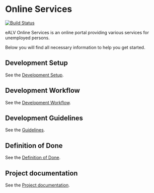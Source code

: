 # Online Services

[![Build Status](https://travis-ci.com/alv-ch/online-services.svg?branch=master)](https://travis-ci.com/alv-ch/online-services)

eALV Online Services is an online portal providing various services for unemployed persons.

Below you will find all necessary information to help you get started.

## Development Setup

See the [Development Setup](docs/SETUP.md).

## Development Workflow

See the [Development Workflow](https://alv-ch.atlassian.net/wiki/spaces/OS/pages/197525505/Development+workflow).

## Development Guidelines

See the [Guidelines](docs/GUIDELINES.md).

## Definition of Done

See the [Definition of Done](https://alv-ch.atlassian.net/wiki/spaces/OS/pages/199524382/Definition+of+Done).

## Project documentation

See the [Project documentation](docs/DOCUMENTATION.md).
